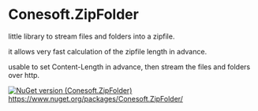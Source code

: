 # Conesoft.ZipFolder

little library to stream files and folders into a zipfile.

it allows very fast calculation of the zipfile length in advance.

usable to set Content-Length in advance, then stream the files and folders over http.

[![NuGet version (Conesoft.ZipFolder)](https://img.shields.io/nuget/v/Conesoft.ZipFolder.svg?style=flat-square)](https://www.nuget.org/packages/Conesoft.Users/)
https://www.nuget.org/packages/Conesoft.ZipFolder/
